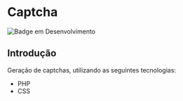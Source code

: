 # Captcha

![Badge em Desenvolvimento](https://img.shields.io/static/v1?label=STATUS&message=FINALIZADO&color=GREEN&style=for-the-badge)

## Introdução
Geração de captchas, utilizando as seguintes tecnologias:
* PHP
* CSS
